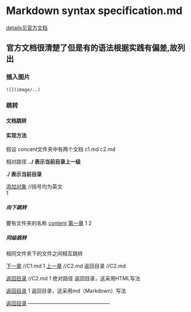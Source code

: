 # Markdown syntax specification.md

[details见官方文档](https://www.markdown.xyz/basic-syntax/)

## 官方文档很清楚了但是有的语法根据实践有偏差,故列出

### 插入图片

```html
![](image/..)
```

### 跳转

#### 文档跳转

#### 实现方法

假设
concent文件夹中有两个文档
c1.md
c2.md

相对路径
**../ 表示当前目录上一级**

**./ 表示当前目录**

[添加对象](绝对路径)   //括号均为英文  
1

##### 向下跳转

要有文件夹的名称
[content](/content)
[第一章](/content/C1.md)
1
2

##### 同级跳转

相同文件夹下的文件之间相互跳转

[下一章](./C2.md) 	//C1.md
1
[上一章](./C1.md)  //C2.md
返回目录 //C2.md

[返回目录](../README.md) //C2.md
1
绝对路径
返回目录，这采用HTML写法

<a href="https://github.com/BackMountainDevil/The-C-Programming-Language#the-c-programming-language">返回目录</a>
1
返回目录，这采用md（Markdown）写法

[返回目录](https://github.com/BackMountainDevil/The-C-Programming-Language#the-c-programming-language)
————————————————
